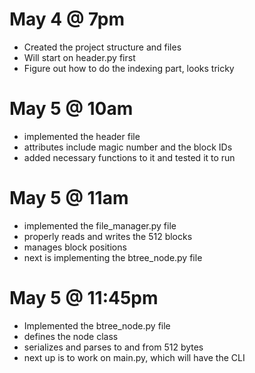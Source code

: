 # May 4 @ 7pm
- Created the project structure and files
- Will start on header.py first
- Figure out how to do the indexing part, looks tricky

# May 5 @ 10am
- implemented the header file
- attributes include magic number and the block IDs
- added necessary functions to it and tested it to run

# May 5 @ 11am
- implemented the file_manager.py file
- properly reads and writes the 512 blocks
- manages block positions
- next is implementing the btree_node.py file

# May 5 @ 11:45pm
- Implemented the btree_node.py file
- defines the node class
- serializes and parses to and from 512 bytes
- next up is to work on main.py, which will have the CLI
